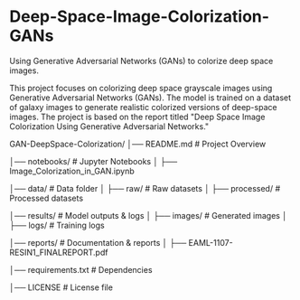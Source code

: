 # Deep-Space-Image-Colorization-GANs
Using Generative Adversarial Networks (GANs) to colorize deep space images.

This project focuses on colorizing deep space grayscale images using Generative Adversarial Networks (GANs). The model is trained on a dataset of galaxy images to generate realistic colorized versions of deep-space images. The project is based on the report titled "Deep Space Image Colorization Using Generative Adversarial Networks."

GAN-DeepSpace-Colorization/
│── README.md             # Project Overview

│── notebooks/            # Jupyter Notebooks
│   ├── Image_Colorization_in_GAN.ipynb

│── data/                 # Data folder
│   ├── raw/              # Raw datasets
│   ├── processed/        # Processed datasets

│── results/              # Model outputs & logs
│   ├── images/           # Generated images
│   ├── logs/             # Training logs

│── reports/              # Documentation & reports
│   ├── EAML-1107-RESIN1_FINALREPORT.pdf

│── requirements.txt      # Dependencies

│── LICENSE               # License file
